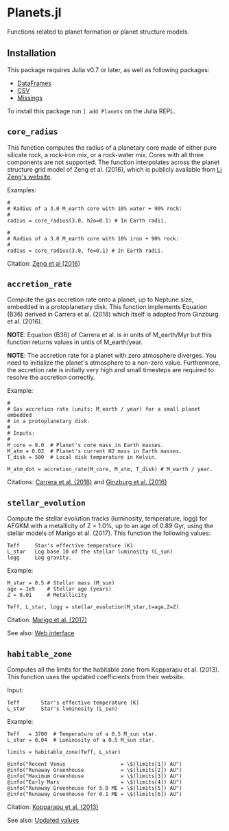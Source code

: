 # Planets.jl
Functions related to planet formation or planet structure models.

## Installation

This package requires Julia v0.7 or later, as well as following packages: 

* [DataFrames](https://github.com/JuliaData/DataFrames.jl)
* [CSV](https://github.com/JuliaData/CSV.jl)
* [Missings](https://github.com/JuliaData/Missings.jl)

To install this package run `] add Planets` on the Julia REPL.

## `core_radius`

This function computes the radius of a planetary core made of either pure
silicate rock, a rock-iron mix, or a rock-water mix. Cores with all three
components are not supported. The function interpolates across the planet
structure grid model of Zeng et al. (2016), which is publicly available from
[Li Zeng's website](https://www.cfa.harvard.edu/~lzeng/planetmodels.html#mrtables).

Examples:

	#
	# Radius of a 3.0 M_earth core with 10% water + 90% rock:
	#
	radius = core_radius(3.0, h2o=0.1) # In Earth radii.

	#
	# Radius of a 3.0 M_earth core with 10% iron + 90% rock:
	#
	radius = core_radius(3.0, fe=0.1) # In Earth radii.

Citation: [Zeng et al (2016)](http://adsabs.harvard.edu/abs/2016ApJ...819..127Z)

## `accretion_rate`

Compute the gas accretion rate onto a planet, up to Neptune size, embedded
in a protoplanetary disk. This function implements Equation (B36) derived in
Carrera et al. (2018) which itself is adapted from Ginzburg et al. (2016).

**NOTE**: Equation (B36) of Carrera et al. is in units of M_earth/Myr but
this function returns values in untis of M_earth/year.

**NOTE**: The accretion rate for a planet with zero atmosphere diverges. You
need to initialize the planet's atmosphere to a non-zero value. Furthermore,
the accretion rate is initially very high and small timesteps are required to
resolve the accretion correctly.

Example:

	#
	# Gas accretion rate (units: M_earth / year) for a small planet embedded
	# in a protoplanetary disk.
	#
	# Inputs:
	#
	M_core = 8.0  # Planet's core mass in Earth masses.
	M_atm = 0.02  # Planet's current H2 mass in Earth masses.
	T_disk = 500  # Local disk temperature in Kelvin.
	
	M_atm_dot = accretion_rate(M_core, M_atm, T_disk) # M_earth / year.
	
Citations:
[Carrera et al. (2018)](http://adsabs.harvard.edu/abs/2018ApJ...866..104C)
and
[Ginzburg et al. (2016)](http://adsabs.harvard.edu/abs/2016ApJ...825...29G)

## `stellar_evolution`

Compute the stellar evolution tracks (luminosity, temperature, logg) for
AFGKM with a metallicity of Z = 1.0%, up to an age of 0.89 Gyr, using the
stellar models of Marigo et al. (2017). This function the following values:

	Teff     Star's effective temperature (K)
	L_star   Log base 10 of the stellar luminosity (L_sun)
	logg     Log gravity.

Example:

	M_star = 0.5 # Stellar mass (M_sun)
	age = 1e9    # Stellar age (years)
	Z = 0.01     # Metallicity
	
	Teff, L_star, logg = stellar_evolution(M_star,t=age,Z=Z)
	
Citation: [Marigo et al. (2017)](http://adsabs.harvard.edu/abs/2017ApJ...835...77M)

See also: [Web interface](http://stev.oapd.inaf.it/cgi-bin/cmd)
	

## `habitable_zone`

Computes all the limits for the habitable zone from Kopparapu et al. (2013).
This function uses the updated coefficients from their website.

Input:

    Teff       Star's effective temperature (K)
	L_star     Star's luminosity (L_sun)

Example:
	
	Teff   = 3700  # Temperature of a 0.5 M_sun star.
	L_star = 0.04  # Luminosity of a 0.5 M_sun star.
	
	limits = habitable_zone(Teff, L_star)
	
	@info("Recent Venus                  = \$(limits[1]) AU")
	@info("Runaway Greenhouse            = \$(limits[2]) AU")
	@info("Maximum Greenhouse            = \$(limits[3]) AU")
	@info("Early Mars                    = \$(limits[4]) AU")
	@info("Runaway Greenhouse for 5.0 ME = \$(limits[5]) AU")
	@info("Runaway Greenhouse for 0.1 ME = \$(limits[6]) AU")

Citation: [Kopparapu et al. (2013)](http://adsabs.harvard.edu/abs/2013ApJ...765..131K)

See also: [Updated values](https://depts.washington.edu/naivpl/sites/default/files/hz.shtml)


